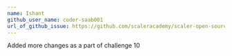 ```yaml
---
name: Ishant
github_user_name: coder-saab001
url_of_github_issue: https://github.com/scaleracademy/scaler-open-source-september-challenge/issues/119
---
```

Added more changes as a part of challenge 10
